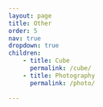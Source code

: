 ```yaml
---
layout: page
title: Other 
order: 5 
nav: true
dropdown: true 
children: 
    - title: Cube
      permalink: /cube/
    - title: Photography
      permalink: /photo/
      
---
```

